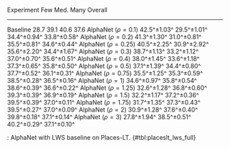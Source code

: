 Experiment              Few          Med.         Many         Overall
-------------------     -----------  -----------  -----------  -----------
Baseline                28.7         39.1         40.6         37.6
AlphaNet ($\rho=0.1$)   42.5^±1.03^  29.5^±1.01^  34.4^±0.94^  33.8^±0.58^
AlphaNet ($\rho=0.2$)   41.3^±1.30^  31.0^±0.81^  35.5^±0.81^  34.6^±0.44^
AlphaNet ($\rho=0.25$)  40.5^±2.25^  30.9^±2.92^  35.6^±2.20^  34.4^±1.67^
AlphaNet ($\rho=0.3$)   38.7^±1.13^  33.2^±1.12^  37.0^±0.70^  35.6^±0.51^
AlphaNet ($\rho=0.4$)   38.0^±1.45^  33.6^±1.18^  37.3^±0.65^  35.8^±0.50^
AlphaNet ($\rho=0.5$)   37.1^±1.39^  34.4^±0.80^  37.7^±0.52^  36.1^±0.31^
AlphaNet ($\rho=0.75$)  35.5^±1.25^  35.3^±0.59^  38.5^±0.28^  36.5^±0.16^
AlphaNet ($\rho=1$)     34.6^±0.97^  35.8^±0.54^  38.6^±0.39^  36.6^±0.22^
AlphaNet ($\rho=1.25$)  32.6^±1.28^  36.8^±0.60^  39.3^±0.39^  36.9^±0.19^
AlphaNet ($\rho=1.5$)   32.2^±1.17^  37.2^±0.36^  39.5^±0.39^  37.0^±0.11^
AlphaNet ($\rho=1.75$)  31.7^±1.35^  37.3^±0.43^  39.5^±0.27^  37.0^±0.09^
AlphaNet ($\rho=2$)     30.9^±1.28^  37.6^±0.40^  39.8^±0.18^  37.1^±0.14^
AlphaNet ($\rho=3$)     27.8^±1.94^  38.5^±0.51^  40.2^±0.29^  37.1^±0.10^

: AlphaNet with LWS baseline on Places-LT. {#tbl:placeslt_lws_full}
